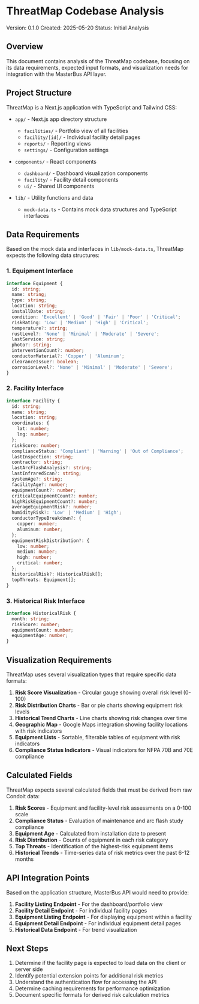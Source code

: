 # ThreatMap Codebase Analysis

Version: 0.1.0
Created: 2025-05-20
Status: Initial Analysis

## Overview

This document contains analysis of the ThreatMap codebase, focusing on its data requirements, expected input formats, and visualization needs for integration with the MasterBus API layer.

## Project Structure

ThreatMap is a Next.js application with TypeScript and Tailwind CSS:

- `app/` - Next.js app directory structure
  - `facilities/` - Portfolio view of all facilities
  - `facility/[id]/` - Individual facility detail pages
  - `reports/` - Reporting views
  - `settings/` - Configuration settings

- `components/` - React components
  - `dashboard/` - Dashboard visualization components
  - `facility/` - Facility detail components
  - `ui/` - Shared UI components

- `lib/` - Utility functions and data
  - `mock-data.ts` - Contains mock data structures and TypeScript interfaces

## Data Requirements

Based on the mock data and interfaces in `lib/mock-data.ts`, ThreatMap expects the following data structures:

### 1. Equipment Interface

```typescript
interface Equipment {
  id: string;
  name: string;
  type: string;
  location: string;
  installDate: string;
  condition: 'Excellent' | 'Good' | 'Fair' | 'Poor' | 'Critical';
  riskRating: 'Low' | 'Medium' | 'High' | 'Critical';
  temperature?: string;
  rustLevel?: 'None' | 'Minimal' | 'Moderate' | 'Severe';
  lastService: string;
  photo?: string;
  interventionCount?: number;
  conductorMaterial?: 'Copper' | 'Aluminum';
  clearanceIssue?: boolean;
  corrosionLevel?: 'None' | 'Minimal' | 'Moderate' | 'Severe';
}
```

### 2. Facility Interface

```typescript
interface Facility {
  id: string;
  name: string;
  location: string;
  coordinates: {
    lat: number;
    lng: number;
  };
  riskScore: number;
  complianceStatus: 'Compliant' | 'Warning' | 'Out of Compliance';
  lastInspection: string;
  contractor: string;
  lastArcFlashAnalysis?: string;
  lastInfraredScan?: string;
  systemAge?: string;
  facilityAge?: number;
  equipmentCount?: number;
  criticalEquipmentCount?: number;
  highRiskEquipmentCount?: number;
  averageEquipmentRisk?: number;
  humidityRisk?: 'Low' | 'Medium' | 'High';
  conductorTypeBreakdown?: {
    copper: number;
    aluminum: number;
  };
  equipmentRiskDistribution?: {
    low: number;
    medium: number;
    high: number;
    critical: number;
  };
  historicalRisk?: HistoricalRisk[];
  topThreats: Equipment[];
}
```

### 3. Historical Risk Interface

```typescript
interface HistoricalRisk {
  month: string;
  riskScore: number;
  equipmentCount: number;
  equipmentAge: number;
}
```

## Visualization Requirements

ThreatMap uses several visualization types that require specific data formats:

1. **Risk Score Visualization** - Circular gauge showing overall risk level (0-100)
2. **Risk Distribution Charts** - Bar or pie charts showing equipment risk levels
3. **Historical Trend Charts** - Line charts showing risk changes over time
4. **Geographic Map** - Google Maps integration showing facility locations with risk indicators
5. **Equipment Lists** - Sortable, filterable tables of equipment with risk indicators
6. **Compliance Status Indicators** - Visual indicators for NFPA 70B and 70E compliance

## Calculated Fields

ThreatMap expects several calculated fields that must be derived from raw Condoit data:

1. **Risk Scores** - Equipment and facility-level risk assessments on a 0-100 scale
2. **Compliance Status** - Evaluation of maintenance and arc flash study compliance
3. **Equipment Age** - Calculated from installation date to present
4. **Risk Distribution** - Counts of equipment in each risk category
5. **Top Threats** - Identification of the highest-risk equipment items
6. **Historical Trends** - Time-series data of risk metrics over the past 6-12 months

## API Integration Points

Based on the application structure, MasterBus API would need to provide:

1. **Facility Listing Endpoint** - For the dashboard/portfolio view
2. **Facility Detail Endpoint** - For individual facility pages
3. **Equipment Listing Endpoint** - For displaying equipment within a facility
4. **Equipment Detail Endpoint** - For individual equipment detail pages
5. **Historical Data Endpoint** - For trend visualization

## Next Steps

1. Determine if the facility page is expected to load data on the client or server side
2. Identify potential extension points for additional risk metrics
3. Understand the authentication flow for accessing the API
4. Determine caching requirements for performance optimization
5. Document specific formats for derived risk calculation metrics 